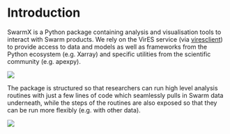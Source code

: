 # Introduction

SwarmX is a Python package containing analysis and visualisation tools to interact with Swarm products. We rely on the VirES service (via [viresclient](https://viresclient.readthedocs.io/)) to provide access to data and models as well as frameworks from the Python ecosystem (e.g. Xarray) and specific utilities from the scientific community (e.g. apexpy).

![](https://mermaid.ink/img/pako:eNqFU9-L2zAM_leMH0bK2j7sMawHhZZxsO3KMsogyYNrq6mvsR0sO3flev_75PTX7caYIWDpkz5J_pQXLp0CnvPGi27Hvv6obGUZHYybk6t4Et78ytncivaAGtlP51o8BaWjtAcZtLND8sXbfyp7AlC2Gmyob4Bom15jNm8b53XYGfy88XdrjVG0GkXiwdFbGjaZ3B1XHibS2a1uogeVMrTtYsDjme6W0Am5LzG1_DzcRQN_FWez2WwAbwBIV5arQ9g5m9jJxAMGMHWd6v9RBay6vpHUCvosWz534ENKJA-NqzHgaMQm06F190jvw56c3x_fETVZVrhtoG5hqGobbQH8Nfeb0DbQl8B703nXw_Hc-DuRFiIINpcS8L_KrIsyW2u_LFgBvgefJ_YHC4z4VaROZ8yRFbQBhuA1DAoVcYPCdK22DfuQ6iKEQEbCvoAzorEQtGSGtqll0Is2DmIm_CN5PYwZTJspIxkfo5Unoeu3bQ1KD52lpPnq_sj6fyxRf9qKq16Kxg-HDmghVMzKxTA4i0jqJ_i7C7Bxbj9M8hB24C-7gfXoqiofcwPeCK3od3hJ7opTrIGK53RVsBWxDRWv7CuFxo6KwlLp4DzPt6JFGHMRgysOVvI8-AiXoIUWpJI5R73-BqYNJ6M)

The package is structured so that researchers can run high level analysis routines with just a few lines of code which seamlessly pulls in Swarm data underneath, while the steps of the routines are also exposed so that they can be run more flexibly (e.g. with other data).

![](https://mermaid.ink/img/pako:eNpNUclOwzAQ_RXLB04N3CNUiaU3QBWBCinpYWpPWgsvkZdWoe2_M05aSC7OWG8dH7lwEnnJtx66HXt5b2xIm3GoDuDNF-tAfMMWG8vok8qjiMpZ9vE43tiurR_01nkVdybcb_z8LZllf1cJtewZRrEecXv1U69USKBVgKyQoa8QO-2iVpsJMshQj94ZIiECC9EnEZPH8I9hRTHP7sN5ncllCiiYsrGtn5zdo1VoY57RtyCQhNDKxk4Kr5RfVEw4a8eO1-BkK_TAJovTEC0n67yTlCqcstlFLee5ySlYcUtxUkBTfwZkBiw1133mHWhTzMUdejaUG5vnoH8kOZDGZet-zWfcoDegJL3UMcdqOPENNrykX4ktJB0b3tgzQVNHsriQKjrPyxZ0wBmHFF3VW8FLWiVeQc8KqLq5oM6_2Si4CA)
